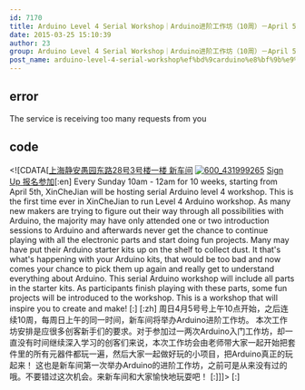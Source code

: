 ```yaml
---
id: 7170
title: Arduino Level 4 Serial Workshop｜Arduino进阶工作坊（10周）－April 5th
date: 2015-03-25 15:10:39
author: 23
group: Arduino Level 4 Serial Workshop｜Arduino进阶工作坊（10周）－April 5th
post_name: arduino-level-4-serial-workshop%ef%bd%9carduino%e8%bf%9b%e9%98%b6%e5%b7%a5%e4%bd%9c%e5%9d%8a%ef%bc%8810%e5%91%a8%ef%bc%89%ef%bc%8dmarch-29
---
```


## error
The service is receiving too many requests from you

## code
 <!\[CDATA\[[上海静安愚园东路28号3号楼一楼 新车间](http://xinchejian.huodongxing.com/event/map/5244063275800) [![600_431999265](http://xinchejian.com/wp-content/uploads/2014/12/600_431999265-290x290.jpeg)](http://139.162.84.35/wp-content/uploads/2014/12/600%5F431999265.jpeg) [Sign Up 报名参加](http://www.huodongxing.com/event/9275288201300 "立即报名")\[:en\] Every Sunday 10am - 12am for 10 weeks, starting from April 5th, XinCheJian will be hosting serial Arduino level 4 workshop. This is the first time ever in XinCheJian to run Level 4 Arduino workshop. As many new makers are trying to figure out their way through all possibilities with Arduino, the majority may have only attended one or two introduction sessions to Arduino and afterwards never get the chance to continue playing with all the electronic parts and start doing fun projects. Many may have put their Arduino starter kits up on the shelf to collect dust. It that's what's happening with your Arduino kits, that would be too bad and now comes your chance to pick them up again and really get to understand everything about Arduino. This serial Arduino workshop will include all parts in the starter kits. As participants finish playing with these parts, some fun projects will be introduced to the workshop. This is a workshop that will inspire you to create and make! \[:\] \[:zh\] 周日4月5号号上午10点开始，之后连续10周，每周日上午的同一时间，新车间将举办Arduino进阶工作坊。 本次工作坊安排是应很多创客新手们的要求。对于参加过一两次Arduino入门工作坊，却一直没有时间继续深入学习的创客们来说，本次工作坊会由老师带大家一起开始把套件里的所有元器件都玩一遍，然后大家一起做好玩的小项目，把Arduino真正的玩起来！ 这也是新车间第一次举办Arduino的进阶工作坊，之前可是从来没有过的哦。不要错过这次机会。来新车间和大家愉快地玩耍吧！ \[:\]\]\]> \[:\]

